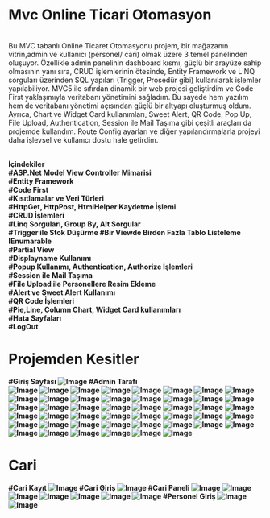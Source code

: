 # Mvc Online Ticari Otomasyon
<br>
Bu MVC tabanlı Online Ticaret Otomasyonu projem, bir mağazanın vitrin,admin ve kullanıcı (personel/ cari) olmak üzere 3 temel panelinden oluşuyor. Özellikle admin panelinin dashboard kısmı, güçlü bir arayüze sahip olmasının yanı sıra, CRUD işlemlerinin ötesinde, Entity Framework ve LINQ sorguları üzerinden SQL yapıları (Trigger, Prosedür gibi) kullanılarak işlemler yapılabiliyor. MVC5 ile sıfırdan dinamik bir web projesi geliştirdim ve Code First yaklaşımıyla veritabanı yönetimini sağladım. Bu sayede hem yazılım hem de veritabanı yönetimi açısından güçlü bir altyapı oluşturmuş oldum. Ayrıca, Chart ve Widget Card kullanımları, Sweet Alert, QR Code, Pop Up, File Upload, Authentication, Session ile Mail Taşıma gibi çeşitli araçları da projemde kullandım. Route Config ayarları ve diğer yapılandırmalarla projeyi daha işlevsel ve kullanıcı dostu hale getirdim.<br><br>

<b>İçindekiler<b> <br>
#ASP.Net Model View Controller Mimarisi<br>
#Entity Framework <br>
#Code First <br>
#Kısıtlamalar ve Veri Türleri <br>
#HttpGet, HttpPost, HtmlHelper Kaydetme İşlemi <br>
#CRUD İşlemleri<br>
#Linq Sorguları, Group By, Alt Sorgular <br>
#Trigger ile Stok Düşürme
#Bir Viewde Birden Fazla Tablo Listeleme IEnumarable <br>
#Partial View <br>
#Displayname Kullanımı<br>
#Popup Kullanımı, Authentication, Authorize İşlemleri <br>
#Session ile Mail Taşıma<br>
#File Upload ile Personellere Resim Ekleme<br>
#Alert ve Sweet Alert Kullanımı <br>
#QR Code İşlemleri<br>
#Pie,Line, Column Chart, Widget Card kullanımları <br>
#Hata Sayfaları <br>
#LogOut 
# Projemden Kesitler<br>
#Giriş Sayfası
![Image](https://github.com/user-attachments/assets/355a11fd-5205-42b7-978b-559418d10377)
#Admin Tarafı<br>
![Image](https://github.com/user-attachments/assets/41c95bdb-0437-4968-830d-94a2e393883d)
![Image](https://github.com/user-attachments/assets/39b685d1-6ab1-4f6e-9b17-f0a138132c82)
![Image](https://github.com/user-attachments/assets/8b0d16ec-46f0-4f4b-81da-042aebca7ac0)
![Image](https://github.com/user-attachments/assets/c15c7f00-750a-4f51-bfaf-e1c4ab57c200)
![Image](https://github.com/user-attachments/assets/ea81f4da-c342-489c-bac3-23ec816fdcf2)
![Image](https://github.com/user-attachments/assets/3af59edf-b637-4ca4-9660-88159e4e05d6)
![Image](https://github.com/user-attachments/assets/885dc533-9d75-4735-b3cf-13d7364c0eda)
![Image](https://github.com/user-attachments/assets/afca2db1-c696-45d5-94e3-9a0b841e5da9)
![Image](https://github.com/user-attachments/assets/a3abc322-082d-400a-85d7-af5e528942b6)
![Image](https://github.com/user-attachments/assets/8004d4a2-593a-46c7-8b8c-4a4f2750c6a2)
![Image](https://github.com/user-attachments/assets/bc748727-0b4d-423d-9147-cc1ed456e434)
![Image](https://github.com/user-attachments/assets/3e93f4c6-ac2f-4883-9cfd-655351247048)
![Image](https://github.com/user-attachments/assets/8671a1dd-5e5d-473a-81e8-84c88350e60b)
![Image](https://github.com/user-attachments/assets/1d943566-473a-42ca-803a-74d2cbbd2256)
![Image](https://github.com/user-attachments/assets/27ce48d7-529a-4f14-954f-41923926d27c)
![Image](https://github.com/user-attachments/assets/0ad86321-13b1-463c-99e6-dfa307c2d35f)
![Image](https://github.com/user-attachments/assets/daeb01f0-6f77-4c3d-a572-434d1c82234b)
![Image](https://github.com/user-attachments/assets/77f9f428-67b5-424f-8191-e093248d6131)
![Image](https://github.com/user-attachments/assets/95d63a7d-1e24-4b85-ae2e-9b8c78cdd889)
![Image](https://github.com/user-attachments/assets/e011f16f-d645-422e-b890-c4a18d14e7f7)
![Image](https://github.com/user-attachments/assets/01fc4e0d-d213-4f69-aff8-f7f4ae91f83e)
![Image](https://github.com/user-attachments/assets/8c1084db-3106-4aa2-ac9e-2effb933153c)
![Image](https://github.com/user-attachments/assets/9267c2ae-46c8-4afa-babd-3795d1770cfa)
![Image](https://github.com/user-attachments/assets/4d5c5759-6173-449f-b6c6-5faadd175b69)
![Image](https://github.com/user-attachments/assets/01d3feb4-dabe-4e27-b986-d5a5c0f966e6)
![Image](https://github.com/user-attachments/assets/b2f72ca3-9fcd-480f-8b2e-ea061620c46e)
![Image](https://github.com/user-attachments/assets/95000174-273b-42b8-a05e-c4d3b5fafc9e)
![Image](https://github.com/user-attachments/assets/500a335c-7f5c-487e-8f2e-e12d0e80f395)
![Image](https://github.com/user-attachments/assets/ce1aabdd-c804-4c50-b85d-a5b0d70c263a)
![Image](https://github.com/user-attachments/assets/94a906a4-0d08-48e3-a21b-5207cfe791b2)
![Image](https://github.com/user-attachments/assets/d49314a0-ab2c-42a9-9ab2-f3fa34b53717)
![Image](https://github.com/user-attachments/assets/1b49d4b3-121a-40c7-8103-a83974da3109)
![Image](https://github.com/user-attachments/assets/3e71a73b-6b45-44a7-bb12-f7eec5941a40)
![Image](https://github.com/user-attachments/assets/cdc96340-d412-48b1-b13b-5f0561904d90)
![Image](https://github.com/user-attachments/assets/7958a777-4e60-4c34-8f31-c55760515397)
![Image](https://github.com/user-attachments/assets/2aae52b1-d154-4a1c-a3f7-d672453ce657)
![Image](https://github.com/user-attachments/assets/e5df56b1-0f5e-4fce-9975-33fb7648b2de)
![Image](https://github.com/user-attachments/assets/4cc9f837-0aec-4aa0-8315-1268929ea206)
![Image](https://github.com/user-attachments/assets/69d31fc1-22d6-462a-838c-7819305befee)
![Image](https://github.com/user-attachments/assets/5d9f255d-69c4-495e-8779-f2fe3db0ed06)
![Image](https://github.com/user-attachments/assets/63c0967a-5b5f-4869-8309-7a304ed1fd2c)
![Image](https://github.com/user-attachments/assets/34d981d0-8f8d-4e41-84f2-ed94118d47bb)
![Image](https://github.com/user-attachments/assets/32716ed6-86b9-40d1-a720-f7e382d90eba)
![Image](https://github.com/user-attachments/assets/1f0b1a62-b447-4950-986c-fc4ba9e793a4)
![Image](https://github.com/user-attachments/assets/432b395e-6926-4368-8e57-8c0f986b69a3)
![Image](https://github.com/user-attachments/assets/67de48e1-ca1a-4637-8b12-c612b8d925fa)
# Cari<br>
#Cari Kayıt
![Image](https://github.com/user-attachments/assets/24c55db5-07ac-4846-b081-870f50f804b3)
#Cari Giriş
![Image](https://github.com/user-attachments/assets/f077d779-bde6-4cae-acf2-c4a4032189e8)
#Cari Paneli
![Image](https://github.com/user-attachments/assets/0c9bef36-3991-463a-9653-8cf545b23ca3)
![Image](https://github.com/user-attachments/assets/fa8de393-7d31-4f82-a6bf-07a3d9b1479a)
![Image](https://github.com/user-attachments/assets/7659cca0-607f-4350-832a-3c47dc9ce667)
![Image](https://github.com/user-attachments/assets/76cf4897-aa8c-455b-a913-5861c6be437c)
![Image](https://github.com/user-attachments/assets/c232ecde-b29b-41fc-a450-91d0c17124f7)
![Image](https://github.com/user-attachments/assets/789bf1cf-5a3c-4a28-afb3-c78585b3ffeb)
![Image](https://github.com/user-attachments/assets/2ef3e0cb-a384-4dc8-9679-d5246f01d04a)
#Personel Giriş
![Image](https://github.com/user-attachments/assets/f33b7c4c-b5b2-409f-8827-708ea802e3ca)
![Image](https://github.com/user-attachments/assets/d2c379d6-6c2c-4cd3-918c-447b1e397709)








